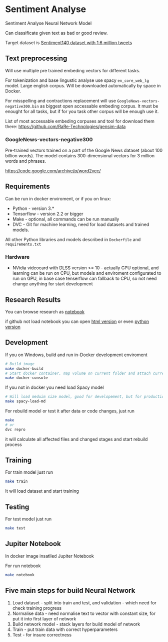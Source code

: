 # Sentiment Analyse

Sentiment Analyse Neural Network Model

Can classificate given text as bad or good review.

Target dataset is [Sentiment140 dataset with 1.6 million tweets](https://www.kaggle.com/kazanova/sentiment140)

## Text preprocessing

Will use multiple pre trained embeding vectors for different tasks.

For tokenization and base lingustic analyse use spacy `en_core_web_lg` model.
Large english corpus. Will be downloaded automatically by space in Docker.

For misspelling and contractions replacement will use `GoogleNews-vectors-negative300.bin`
as biggest open accessable embeding corpus.
It must be enought for all tasks, but if for you task other corpus will be enough use it.

List of most accessable embeding corpuses and tool for download them
there: <https://github.com/RaRe-Technologies/gensim-data>

### GoogleNews-vectors-negative300

Pre-trained vectors trained on a part of the Google News dataset (about 100 billion words).
The model contains 300-dimensional vectors for 3 million words and phrases.

<https://code.google.com/archive/p/word2vec/>

## Requirements

Can be run in docker enviroment, or if you on linux:

* Python - version 3.*
* Tensorflow - version 2.2 or bigger
* Make - optional, all commands can be run manually
* DVC - Git for machine learning, need for load datasets and trained models.

All other Python libraries and models described in `Dockerfile` and `requirements.txt`

### Hardware

* NVidia videocard with DLSS version >= 10 - actually GPU optional,
    and learning can be run on CPU,
    but models and enviroment configurated to run on GPU,
    in base case tenserflow can fallback to CPU,
    so not need change anything for start development

## Research Results

You can browse research as [notebook](https://github.com/LeoVS09/sentiment/blob/master/analyse.ipynb)

if github not load notebook you can open [html version](https://leovs09.github.io/sentiment)
or even [python version](https://github.com/LeoVS09/sentiment/blob/master/results/anayse.py)

## Development

If you on Windows, build and run in-Docker development enviroment

```bash
# Build image
make docker-build
# Start docker container, map volume on current folder and attach current console
make docker-console
```

If you not in docker you need load Spacy model

```bash
# Will load meduim size model, good for developement, but for production better load lardger
make spacy-load-md
```

For rebuild model or test it after data or code changes, just run

```bash
make
# or
dvc repro
```

it will calculate all affected files and changed stages and start rebuild process

## Training

For train model just run

```bash
make train
```

It will load dataset and start training

## Testing

For test model just run

```bash
make test
```

## Jupiter Notebook

In docker image insatlled Jupiter Notebook

For run notebook

```bash
make notebook
```

## Five main steps for build Neural Network

1) Load dataset - split into train and test, and validation - which need for check training progress
2) Normalise data - need normalise text to vector with constant size, for put it into first layer of network
3) Build network model - stack layers for build model of network
4) Train - put train data with correct hyperparameters
5) Test - for insure correctness
